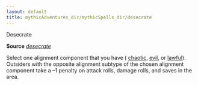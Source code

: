 ```yaml
---
layout: default
title: mythicAdventures_dir/mythicSpells_dir/desecrate
---
```

Desecrate

**Source** [_desecrate_](../../spells_dir/desecrate#_desecrate)

Select one alignment component that you have ( [chaotic](../../monsters_dir/creatureTypes#_chaotic-subtype), [evil](../../monsters_dir/creatureTypes#_evil-subtype), or [lawful](../../monsters_dir/creatureTypes#_lawful-subtype)). Outsiders with the opposite alignment subtype of the chosen alignment component take a –1 penalty on attack rolls, damage rolls, and saves in the area.

